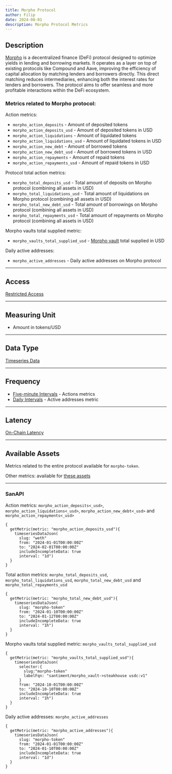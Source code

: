 ```yaml
---
title: Morpho Protocol
author: Filip
date: 2024-08-01
description: Morpho Protocol Metrics
---
```


## Description
[Morpho](https://morpho.org/) is a decentralized finance (DeFi) protocol designed to optimize yields in 
lending and borrowing markets. It operates as a layer on top of existing protocols like 
Compound and Aave, improving the efficiency of capital allocation by matching lenders and 
borrowers directly. This direct matching reduces intermediaries, enhancing both the interest 
rates for lenders and borrowers. The protocol aims to offer seamless and more profitable 
interactions within the DeFi ecosystem.

### Metrics related to Morpho protocol:

Action metrics:
* `morpho_action_deposits` - Amount of deposited tokens
* `morpho_action_deposits_usd` - Amount of deposited tokens in USD
* `morpho_action_liquidations` - Amount of liquidated tokens
* `morpho_action_liquidations_usd` - Amount of liquidated tokens in USD
* `morpho_action_new_debt` - Amount of borrowed tokens
* `morpho_action_new_debt_usd` - Amount of borrowed tokens in USD
* `morpho_action_repayments` - Amount of repaid tokens
* `morpho_action_repayments_usd` - Amount of repaid tokens in USD

Protocol total action metrics:
* `morpho_total_deposits_usd` - Total amount of deposits on Morpho protocol (combining all assets in USD)
* `morpho_total_liquidations_usd` - Total amount of liquidations on Morpho protocol (combining all assets in USD)
* `morpho_total_new_debt_usd` - Total amount of borrowings on Morpho protocol (combining all assets in USD)
* `morpho_total_repayments_usd` - Total amount of repayments on Morpho protocol (combining all assets in USD)

Morpho vaults total supplied metric:
* `morpho_vaults_total_supplied_usd` - [Morpho vault](https://api.santiment.net/graphiql?variables=%7B%7D&query=%7B%0A%20%20getMetric(metric%3A%20%22morpho_vaults_total_supplied_usd%22)%20%7B%0A%20%20%20%20metadata%20%7B%0A%20%20%20%20%20%20availableLabelFqns%0A%20%20%20%20%7D%0A%20%20%7D%0A%7D) total supplied in USD

Daily active addresses:
* `morpho_active_addresses` - Daily active addresses on Morpho protocol

---

## Access

[Restricted Access](/metrics/details/access#restricted-access)

---

## Measuring Unit

* Amount in tokens/USD

---

## Data Type

[Timeseries Data](/metrics/details/data-type#timeseries-data)

---

## Frequency

* [Five-minute Intervals](/metrics/details/frequency#five-minute-frequency) - Actions metrics
* [Daily Intervals](/metrics/details/frequency#daily-frequency) - Active addresses metric

---

## Latency

[On-Chain Latency](/metrics/details/latency#on-chain-latency)

---

## Available Assets

Metrics related to the entire protocol available for `morpho-token`.

Other metrics: 
available for [these assets](<https://api.santiment.net/graphiql?query=%7B%0A%20%20getMetric(metric%3A%20%22morpho_action_deposits%22)%7B%0A%20%20%20%20metadata%7B%0A%20%20%20%20%20%20availableSlugs%0A%20%20%20%20%7D%0A%20%20%7D%0A%7D>)

---

### SanAPI

Action metrics: `morpho_action_deposits<_usd>`, `morpho_action_liquidations<_usd>`, 
`morpho_action_new_debt<_usd>` and `morpho_action_repayments<_usd>`

```graphql-explorer
{
  getMetric(metric: "morpho_action_deposits_usd"){
    timeseriesDataJson(
      slug: "weth"
      from: "2024-01-01T00:00:00Z"
      to: "2024-02-01T00:00:00Z"
      includeIncompleteData: true
      interval: "1d")
  }
}
```

Total action metrics: `morpho_total_deposits_usd`, `morpho_total_liquidations_usd`, 
`morpho_total_new_debt_usd` and `morpho_total_repayments_usd`

```graphql-explorer
{
  getMetric(metric: "morpho_total_new_debt_usd"){
    timeseriesDataJson(
      slug: "morpho-token"
      from: "2024-01-10T00:00:00Z"
      to: "2024-01-12T00:00:00Z"
      includeIncompleteData: true
      interval: "1h")
  }
}
```

Morpho vaults total supplied metric: `morpho_vaults_total_supplied_usd`

```graphql-explorer
{
  getMetric(metric: "morpho_vaults_total_supplied_usd"){
    timeseriesDataJson(
      selector:{
        slug:"morpho-token" 
        labelFqn: "santiment/morpho_vault->steakhouse usdc:v1"
      }
      from: "2024-10-01T00:00:00Z"
      to: "2024-10-10T00:00:00Z"
      includeIncompleteData: true
      interval: "1h")
  }
}
```


Daily active addresses: `morpho_active_addresses`

```graphql-explorer
{
  getMetric(metric: "morpho_active_addresses"){
    timeseriesDataJson(
      slug: "morpho-token"
      from: "2024-01-01T00:00:00Z"
      to: "2024-01-10T00:00:00Z"
      includeIncompleteData: true
      interval: "1d")
  }
}
```
